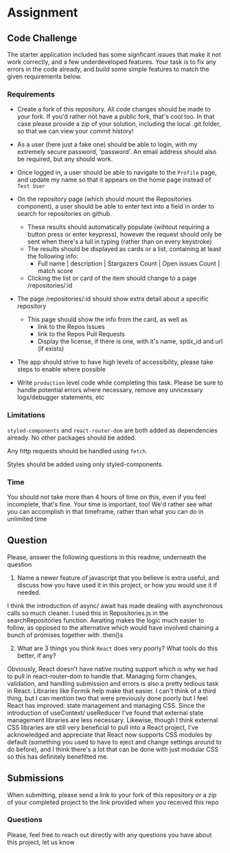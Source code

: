 # Assignment

## Code Challenge

The starter application included has some signficant issues that make it not work correctly, and a few underdeveloped features. Your task is to fix any errors in the code already, and build some simple features to match the given requirements below.

### Requirements

- Create a fork of this repository. All code changes should be made to your fork. If you'd rather not have a public fork, that's cool too. In that case please provide a zip of your solution, including the local .git folder, so that we can view your commit history!

- As a user (here just a fake one) should be able to login, with my extremely secure password, 'password'. An email address should also be required, but any should work.

- Once logged in, a user should be able to navigate to the `Profile` page, and update my name so that it appears on the home page instead of `Test User`

- On the repository page (which should mount the Repositories component), a user should be able to enter text into a field in order to search for repositories on github.

  - These results should automatically populate (wihtout requiring a button press or enter keypress), however the request should only be sent when there's a lull in typing (rather than on every keystroke)
  - The results should be displayed as cards or a list, containing at least the following info:
    - Full name | description | Stargazers Count | Open issues Count | match score
  - Clicking the list or card of the item should change to a page /repositories/:id

- The page /repositories/:id should show extra detail about a specific repository

  - This page should show the info from the card, as well as
    - link to the Repos Issues
    - link to the Repos Pull Requests
    - Display the license, if there is one, with it's name, spdx_id and url (if exists)

- The app should strive to have high levels of accessibility, please take steps to enable where possible

- Write `production` level code while completing this task. Please be sure to handle potential errors where necessary, remove any unncessary logs/debugger statements, etc

### Limitations

`styled-components` and `react-router-dom` are both added as dependencies already. No other packages should be added.

Any http requests should be handled using `fetch`.

Styles should be added using only styled-components.

### Time

You should not take more than 4 hours of time on this, even if you feel incomplete, that's fine. Your time is important, too! We'd rather see what you can accomplish in that timeframe, rather than what you can do in unlimited time

## Question

Please, answer the following questions in this readme, underneath the question

1. Name a newer feature of javascript that you believe is extra useful, and discuss how you have used it in this project, or how you would use it if needed.


I think the introduction of async/ await has made dealing with asynchronous calls so much cleaner. I used this in Repositories.js in the searchRepositories function. Awaiting makes the logic much easier to follow, as opposed to the alternative which would have involved chaining a bunch of promises together with .then()s 

2. What are 3 things you think `React` does very poorly? What tools do this better, if any?


Obviously, React doesn't have native routing support which is why we had to pull in react-router-dom to handle that. Managing form changes, validation, and handling submission and errors is also a pretty tedious task in React. Libraries like Formik help make that easier. I can't think of a third thing, but I can mention two that were previously done poorly but I feel React has improved: state management and managing CSS. Since the introduction of useContext/ useReducer I've found that external state management libraries are less necessary. Likewise, though I think external CSS libraries are still very beneficial to pull into a React project, I've acknowledged and appreciate that React now supports CSS modules by default (something you used to have to eject and change settings around to do before), and I think there's a lot that can be done with just modular CSS so this has definitely benefitted me. 

## Submissions

When submitting, please send a link to your fork of this repository or a zip of your completed project to the link provided when you received this repo

### Questions

Please, feel free to reach out directly with any questions you have about this project, let us know
